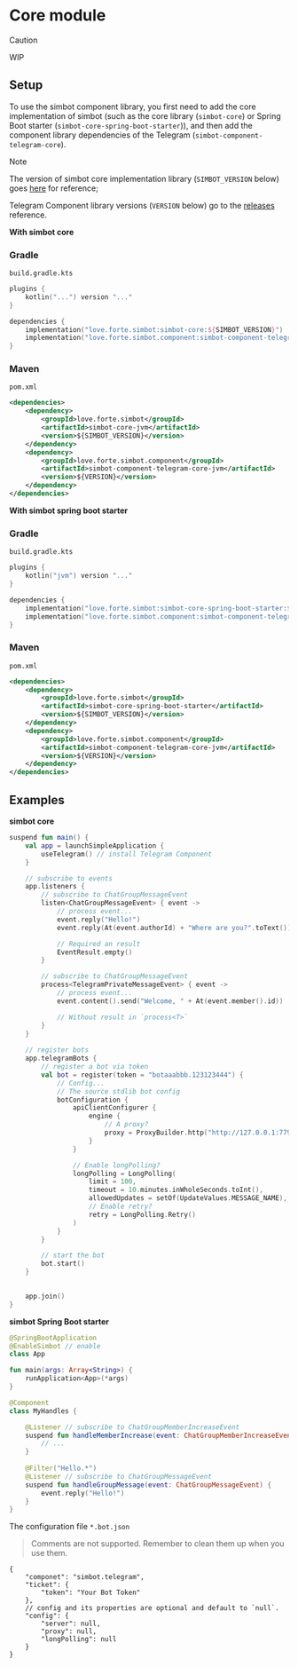 # Core module

> [!caution]
> WIP

## Setup

To use the simbot component library, you first need to add the core implementation of simbot 
(such as the core library (`simbot-core`) or Spring Boot starter (`simbot-core-spring-boot-starter`)), 
and then add the component library dependencies of the Telegram (`simbot-component-telegram-core`).

> [!note]
> The version of simbot core implementation library (`SIMBOT_VERSION` below) goes [here](https://github.com/simple-robot/simpler-robot/releases) for reference;
> 
> Telegram Component library versions (`VERSION` below) go to the [releases](https://github.com/simple-robot/simbot-component-telegram/releases) reference.

**With simbot core**

### Gradle

`build.gradle.kts`

```kotlin
plugins {
    kotlin("...") version "..."
}

dependencies {
    implementation("love.forte.simbot:simbot-core:${SIMBOT_VERSION}")
    implementation("love.forte.simbot.component:simbot-component-telegram-core:$VERSION")
}
```

### Maven

`pom.xml`

```xml
<dependencies>
    <dependency>
        <groupId>love.forte.simbot</groupId>
        <artifactId>simbot-core-jvm</artifactId>
        <version>${SIMBOT_VERSION}</version>
    </dependency>
    <dependency>
        <groupId>love.forte.simbot.component</groupId>
        <artifactId>simbot-component-telegram-core-jvm</artifactId>
        <version>${VERSION}</version>
    </dependency>
</dependencies>
```

**With simbot spring boot starter**

### Gradle

`build.gradle.kts`

```kotlin
plugins {
    kotlin("jvm") version "..."
}

dependencies {
    implementation("love.forte.simbot:simbot-core-spring-boot-starter:${SIMBOT_VERSION}")
    implementation("love.forte.simbot.component:simbot-component-telegram-core:$VERSION")
}
```

### Maven

`pom.xml`

```xml
<dependencies>
    <dependency>
        <groupId>love.forte.simbot</groupId>
        <artifactId>simbot-core-spring-boot-starter</artifactId>
        <version>${SIMBOT_VERSION}</version>
    </dependency>
    <dependency>
        <groupId>love.forte.simbot.component</groupId>
        <artifactId>simbot-component-telegram-core-jvm</artifactId>
        <version>${VERSION}</version>
    </dependency>
</dependencies>
```

## Examples

**simbot core**

```Kotlin
suspend fun main() {
    val app = launchSimpleApplication { 
        useTelegram() // install Telegram Component
    }

    // subscribe to events
    app.listeners {
        // subscribe to ChatGroupMessageEvent 
        listen<ChatGroupMessageEvent> { event ->
            // process event...
            event.reply("Hello!")
            event.reply(At(event.authorId) + "Where are you?".toText())

            // Required an result
            EventResult.empty()
        }

        // subscribe to ChatGroupMessageEvent
        process<TelegramPrivateMessageEvent> { event ->
            // process event...
            event.content().send("Welcome, " + At(event.member().id))

            // Without result in `process<T>` 
        }
    }
    
    // register bots
    app.telegramBots {
        // register a bot via token
        val bot = register(token = "botaaabbb.123123444") {
            // Config...
            // The source stdlib bot config 
            botConfiguration {
                apiClientConfigurer {
                    engine {
                        // A proxy?
                        proxy = ProxyBuilder.http("http://127.0.0.1:7790")
                    }
                }

                // Enable longPolling?
                longPolling = LongPolling(
                    limit = 100,
                    timeout = 10.minutes.inWholeSeconds.toInt(),
                    allowedUpdates = setOf(UpdateValues.MESSAGE_NAME),
                    // Enable retry?
                    retry = LongPolling.Retry()
                )
            }
        }

        // start the bot
        bot.start()
    }

    
    app.join()   
}
```

**simbot Spring Boot starter**

```Kotlin
@SpringBootApplication
@EnableSimbot // enable
class App

fun main(args: Array<String>) {
    runApplication<App>(*args)
}

@Component
class MyHandles {

    @Listener // subscribe to ChatGroupMemberIncreaseEvent
    suspend fun handleMemberIncrease(event: ChatGroupMemberIncreaseEvent) {
        // ...
    }
    
    @Filter("Hello.*")
    @Listener // subscribe to ChatGroupMessageEvent
    suspend fun handleGroupMessage(event: ChatGroupMessageEvent) {
        event.reply("Hello!")
    }
}
```
The configuration file `*.bot.json`

> Comments are not supported. 
> Remember to clean them up when you use them.

```json5
{
    "componet": "simbot.telegram",
    "ticket": {
        "token": "Your Bot Token"
    },
    // config and its properties are optional and default to `null`.
    "config": {
        "server": null,
        "proxy": null,
        "longPolling": null
    }
}
```

